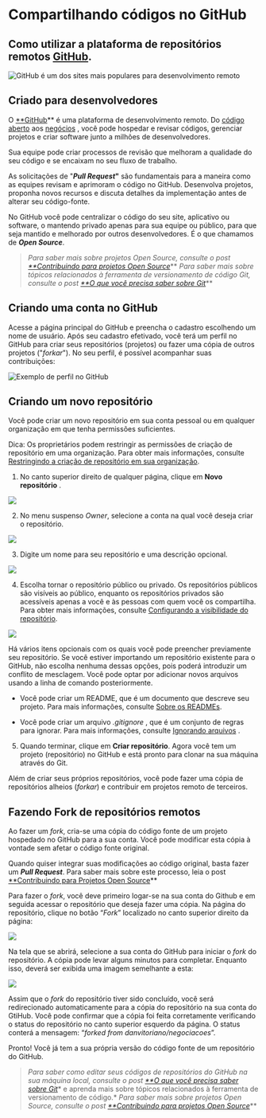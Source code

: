 # Compartilhando códigos no GitHub

## Como utilizar a plataforma de repositórios remotos [GitHub](http://github.com/).

![GitHub é um dos sites mais populares para desenvolvimento remoto](https://cdn-images-1.medium.com/max/3760/1*QUNxvPVwYt8-yXTgXdTZiw.jpeg)

## Criado para desenvolvedores

O [**GitHub](http://github.com/)** é uma plataforma de desenvolvimento remoto. Do [código aberto](https://github.com/open-source) aos [negócios](https://github.com/business) , você pode hospedar e revisar códigos, gerenciar projetos e criar software junto a milhões de desenvolvedores.

Sua equipe pode criar processos de revisão que melhoram a qualidade do seu código e se encaixam no seu fluxo de trabalho.

As solicitações de "***Pull Request*"** são fundamentais para a maneira como as equipes revisam e aprimoram o código no GitHub. Desenvolva projetos, proponha novos recursos e discuta detalhes da implementação antes de alterar seu código-fonte.

No GitHub você pode centralizar o código do seu site, aplicativo ou software, o mantendo privado apenas para sua equipe ou público, para que seja mantido e melhorado por outros desenvolvedores. É o que chamamos de ***Open Source***.
>  *Para saber mais sobre projetos Open Source, consulte o post [**Contribuindo para projetos Open Source](https://medium.com/@dnvtrn/contribuindo-para-projetos-open-source-5453686f8d8d)***
>  *Para saber mais sobre tópicos relacionados à ferramenta de versionamento de código Git, consulte o post [**O que você precisa saber sobre Git](https://medium.com/@dnvtrn/o-que-voc%C3%AA-precisa-saber-sobre-git-28b37c43ed30)***

## Criando uma conta no GitHub

Acesse a página principal do GitHub e preencha o cadastro escolhendo um nome de usuário. Após seu cadastro efetivado, você terá um perfil no GitHub para criar seus repositórios (projetos) ou fazer uma cópia de outros projetos ("*forkar*"). No seu perfil, é possível acompanhar suas contribuições:

![Exemplo de perfil no GitHub](https://cdn-images-1.medium.com/max/2434/1*aqpuHyYRhBdLj7Aho0v9nQ.png)

## Criando um novo repositório

Você pode criar um novo repositório em sua conta pessoal ou em qualquer organização em que tenha permissões suficientes.

Dica: Os proprietários podem restringir as permissões de criação de repositório em uma organização. Para obter mais informações, consulte [Restringindo a criação de repositório em sua organização](https://help.github.com/en/enterprise/2.13/user/articles/restricting-repository-creation-in-your-organization).

 1. No canto superior direito de qualquer página, clique em **Novo repositório** .

![](https://cdn-images-1.medium.com/max/2000/0*FRyX7qMRgNBVbW9E.png)

2. No menu suspenso *Owner*, selecione a conta na qual você deseja criar o repositório.

![](https://cdn-images-1.medium.com/max/2000/0*YgdVCGRQ5_WXB9KI.png)

3. Digite um nome para seu repositório e uma descrição opcional.

![](https://cdn-images-1.medium.com/max/2000/0*s2Fb7ypnoi_g9k1w.png)

4. Escolha tornar o repositório público ou privado. Os repositórios públicos são visíveis ao público, enquanto os repositórios privados são acessíveis apenas a você e às pessoas com quem você os compartilha. Para obter mais informações, consulte [Configurando a visibilidade do repositório](https://help.github.com/en/enterprise/2.13/user/articles/setting-repository-visibility).

![](https://cdn-images-1.medium.com/max/2000/0*6wusaLy445brhdTN.png)

Há vários itens opcionais com os quais você pode preencher previamente seu repositório. Se você estiver importando um repositório existente para o GitHub, não escolha nenhuma dessas opções, pois poderá introduzir um conflito de mesclagem. Você pode optar por adicionar novos arquivos usando a linha de comando posteriormente.

* Você pode criar um README, que é um documento que descreve seu projeto. Para mais informações, consulte [Sobre os READMEs](https://help.github.com/en/enterprise/2.13/user/articles/about-readmes).

* Você pode criar um arquivo *.gitignore* , que é um conjunto de regras para ignorar. Para mais informações, consulte [Ignorando arquivos](https://help.github.com/en/enterprise/2.13/user/articles/ignoring-files) .

5. Quando terminar, clique em **Criar repositório**. Agora você tem um projeto (repositório) no GitHub e está pronto para clonar na sua máquina através do Git.

Além de criar seus próprios repositórios, você pode fazer uma cópia de repositórios alheios (*forkar*) e contribuir em projetos remoto de terceiros.

## Fazendo Fork de repositórios remotos

Ao fazer um *fork*, cria-se uma cópia do código fonte de um projeto hospedado no GitHub para a sua conta. Você pode modificar esta cópia à vontade sem afetar o código fonte original.

Quando quiser integrar suas modificações ao código original, basta fazer um ***Pull Request***. Para saber mais sobre este processo, leia o post [**Contribuindo para Projetos Open Source](https://medium.com/@dnvtrn/contribuindo-para-projetos-open-source-5453686f8d8d)**

Para fazer o *fork*, você deve primeiro logar-se na sua conta do Github e em seguida acessar o repositório que deseja fazer uma cópia. Na página do repositório, clique no botão “*Fork*” localizado no canto superior direito da página:

![](https://cdn-images-1.medium.com/max/2000/0*kz28aja2sRIDBbvV)

Na tela que se abrirá, selecione a sua conta do GitHub para iniciar o *fork* do repositório. A cópia pode levar alguns minutos para completar. Enquanto isso, deverá ser exibida uma imagem semelhante a esta:

![](https://cdn-images-1.medium.com/max/2000/0*v4GF1v0499MiKFDx)

Assim que o *fork* do repositório tiver sido concluído, você será redirecionado automaticamente para a cópia do repositório na sua conta do GtiHub. Você pode confirmar que a cópia foi feita corretamente verificando o status do repositório no canto superior esquerdo da página. O status conterá a mensagem: “*forked from danvitoriano/negociacoes*”.

Pronto! Você já tem a sua própria versão do código fonte de um repositório do GitHub.
>  *Para saber como editar seus códigos de repositórios do GitHub na sua máquina local, consulte o post [**O que você precisa saber sobre Git](https://medium.com/@dnvtrn/o-que-voc%C3%AA-precisa-saber-sobre-git-28b37c43ed30)** e aprenda mais sobre tópicos relacionados à ferramenta de versionamento de código.*
>  *Para saber mais sobre projetos Open Source, consulte o post [**Contribuindo para projetos Open Source](https://medium.com/@dnvtrn/contribuindo-para-projetos-open-source-5453686f8d8d)***
